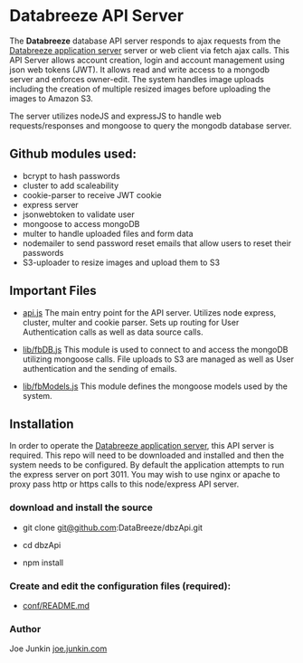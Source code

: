 # Databreeze API Server

The **Databreeze** database API server responds to ajax requests from the [Databreeze application server](https://github.com/DataBreeze/dbz) server or web client via fetch ajax calls. This API Server allows account creation, login and account management using json web tokens (JWT). It allows read and write access to a mongodb server and enforces owner-edit. The system handles image uploads including the creation of multiple resized images before uploading the images to Amazon S3.

The server utilizes nodeJS and expressJS to handle web requests/responses and mongoose to query the mongodb database server.

## Github modules used:
* bcrypt to hash passwords
* cluster to add scaleability
* cookie-parser to receive JWT cookie
* express server
* jsonwebtoken to validate user
* mongoose to access mongoDB
* multer to handle uploaded files and form data
* nodemailer to send password reset emails that allow users to reset their passwords
* S3-uploader to resize images and upload them to S3

## Important Files

- [api.js](https://github.com/DataBreeze/dbzApi/blob/master/api.js) The main entry point for the API server. Utilizes node express, cluster, multer and cookie parser. Sets up routing for User Authentication calls as well as data source calls.

- [lib/fbDB.js](https://github.com/DataBreeze/dbzApi/blob/master/lib/fbDB.js) This module is used to connect to and access the mongoDB utilizing mongoose calls. File uploads to S3 are managed as well as User authentication and the sending of emails.

- [lib/fbModels.js](https://github.com/DataBreeze/dbzApi/blob/master/lib/fbModels.js) This module defines the mongoose models used by the system.

## Installation

In order to operate the [Databreeze application server](https://github.com/DataBreeze/dbz), this API server is required. This repo will need to be downloaded and installed and then the system needs to be configured. By default the application attempts to run the express server on port 3011. You may wish to use nginx or apache to proxy pass http or https calls to this node/express API server.

### download and install the source

- git clone git@github.com:DataBreeze/dbzApi.git

- cd dbzApi

- npm install


### Create and edit the configuration files (required):

- [conf/README.md](https://github.com/DataBreeze/dbzApi/blob/master/conf/README.md)

### Author

Joe Junkin [joe.junkin.com](http://joe.junkin.com)